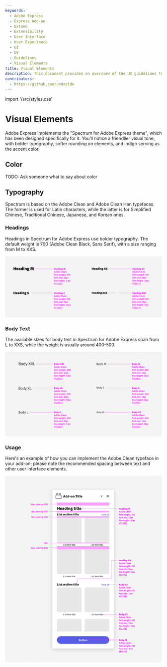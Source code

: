 ```yaml
---
keywords:
  - Adobe Express
  - Express Add-on 
  - Extend
  - Extensibility
  - User Interface
  - User Experience
  - UI
  - UX
  - Guidelines
  - Visual Elements
title: Visual Elements
description: This document provides an overview of the UX guidelines to follow when designing your Adobe Express add-on.
contributors:
  - https://github.com/undavide
---
```


import '/src/styles.css'

# Visual Elements

Adobe Express implements the "Spectrum for Adobe Express theme", which has been designed specifically for it. You’ll notice a friendlier visual tone, with bolder typography, softer rounding on elements, and indigo serving as the accent color.

## Color

TODO: Ask someone what to say about color

## Typography

Spectrum is based on the Adobe Clean and Adobe Clean Han typefaces. The former is used for Latin characters, while the latter is for Simplified Chinese, Traditional Chinese, Japanese, and Korean ones.

<!-- <div className="container">
  <div className="image-column">
    <img src="./img/visual_heading.png" alt="headings" className="responsive-image" />
  </div>
  <div className="text-column">
    <h3>Headings</h3>
    <p>Headings in Spectrum for Adobe Express always use bolder typography. The default and heavy weights both rely on Adobe Clean Black (Sans Serif).</p>
  </div>
</div> -->

### Headings

Headings in Spectrum for Adobe Express use bolder typography. The default weight is 700 (Adobe Clean Black, Sans Serif), with a size ranging from M to XXS.

![](./img/visual_heading.png)


### Body Text

The available sizes for body text in Spectrum for Adobe Express span from L to XXS, while the weight is usually around 400-500.

![](./img/visual_body.png)

### Usage

Here's an example of how you can implement the Adobe Clean typeface in your add-on; please note the recommended spacing between text and other user interface elements.

![](./img/visual_example.png)
